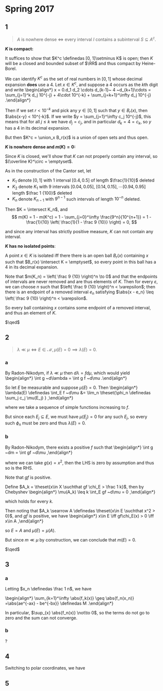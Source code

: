 # Spring 2017

## 1

> $A$ is nowhere dense $\iff$ every interval $I$ contains a subinterval $S \subseteq A^c$.

**$K$ is compact:**

It suffices to show that $K^c \definedas [0, 1]\setminus K$ is open; then $K$ will be a closed and bounded subset of $\RR$ and thus compact by Heine-Borel.

We can identify $K^c$ as the set of real numbers in $[0, 1]$ whose decimal expansion **does** use a 4.
Let $x\in K^c$, and suppose a 4 occurs as the $k$th digit and write
\begin{align*}
x = 0.d_1 d_2 \cdots d_{k-1}~ 4 ~d_{k+1}\cdots 
= \sum_{j=1}^k d_j 10^{-j} + 4\cdot 10^{-k} + \sum_{j=k+1}^\infty d_j 10^{-j}
.\end{align*}

Then if we set $r < 10^{-k}$ and pick any $y \in [0, 1]$ such that $y\in B_r(x)$, then $\abs{x-y} < 10^{-k}$. 
If we write $y = \sum_{j=1}^\infty c_j 10^{-j}$, this means that for all $j \leq k$ we have $d_j = c_j$, and in particular $d_k = 4 = c_k$, so $y$ has a 4 in its decimal expansion.

But then $K^c = \union_x B_r(x)$ is a union of open sets and thus open.

**$K$ is nowhere dense and $m(K) = 0$:**

Since $K$ is closed, we'll show that $K$ can not properly contain any interval, so $(\overline K)^\circ = \emptyset$.

As in the construction of the Cantor set, let 

- $K_1$ denote $[0, 1]$ with 1 interval $[0.4, 0.5]$ of length $\frac{1}{10}$ deleted
- $K_2$ denote $K_1$ with 9 intervals $[0.04, 0.05], ~[0.14, 0.15], \cdots [0.94, 0.95]$ length $\frac 1 {100}$ deleted
- $K_n$ denote $K_{n-1}$ with $9^{n-1}$ such intervals of length $10^{-n}$ deleted.

Then $K = \intersect K_n$, and 
$$
m(K) = 1 - m(K^c) = 1 - \sum_{j=0}^\infty \frac{9^n}{10^{n+1}} = 1 - \frac{1}{10} \left( \frac{1}{1 - \frac 9 {10}} \right) = 0,
$$

and since any interval has strictly positive measure, $K$ can not contain any interval.

**$K$ has no isolated points**:

A point $x\in K$ is isolated iff there there is an open ball $B_r(x)$ containing $x$ such that $B_r(x) \intersect K = \emptyset$, so every point in this ball has a 4 in its decimal expansion.

Note that $m(K_n) = \left( \frac 9 {10} \right)^n \to 0$ and that the endpoints of intervals are never removed and are thus elements of $K$.
Then for every $\varepsilon$, we can choose $n$ such that $\left( \frac 9 {10} \right)^n < \varepsilon$; then there is an endpoint of a removed interval $e_n$ satisfying $\abs{x - e_n} \leq  \left( \frac 9 {10} \right)^n < \varepsilon$. 

So every ball containing $x$ contains some endpoint of a removed interval, and thus an element of $K$.

$\qed$

## 2

> $\lambda \ll \mu \iff E\in\mathcal{M}, \mu(E) = 0 \implies \lambda(E) = 0$.

### a

By Radon-Nikodym, if $\lambda \ll \mu$ then $d\lambda = f d\mu$, which would yield 
\begin{align*}
\int g ~d\lambda = \int g f ~d\mu
.\end{align*}

So let $E$ be measurable and suppose $\mu(E) = 0$.
Then
\begin{align*}
\lambda(E) \definedas \int_E f ~d\mu 
&= \lim_n \theset{\phi_n \definedas \sum_j c_j \mu(E_j) }
,\end{align*}

where we take a sequence of simple functions increasing to $f$.

But since each $E_j \subseteq E$, we must have $\mu(E_j) = 0$ for any such $E_j$, so every such $\phi_n$ must be zero and thus $\lambda(E) = 0$.

### b

By Radon-Nikodym, there exists a positive $f$ such that
\begin{align*}
\int g ~dm = \int gf ~d\mu 
,\end{align*}

where we can take $g(x) = x^2$, then the LHS is zero by assumption and thus so is the RHS.

Note that $gf$ is positive.

Define $A_k = \theset{x\in X \suchthat gf \chi_E > \frac 1 k}$, then by Chebyshev
\begin{align*}
\mu(A_k) \leq k \int_E gf ~d\mu = 0
,\end{align*}

which holds for every $k$.

Then noting that $A_k \searrow A \definedas \theset{x\in E \suchthat x^2  > 0}$, and $gf$ is positive, we have 
\begin{align*}
x\in E \iff gf\chi_E(x) > 0 \iff x\in A
,\end{align*}

so $E = A$ and $\mu(E) = \mu(A)$.

But since $m \ll \mu$ by construction, we can conclude that $m(E) = 0$.

$\qed$

## 3

### a

Letting $x_n \definedas \frac 1 n$, we have

\begin{align*}
\sum_{k=1}^\infty \abs{f_k(x)} \geq \abs{f_n(x_n)} 
=\abs{ae^{-ax} - be^{-bx}} \definedas M
.\end{align*}

In particular, $\sup_{x} \abs{f_n(x)} \not\to 0$, so the terms do not go to zero and the sum can not converge.

### b

?

## 4

Switching to polar coordinates, we have


## 5